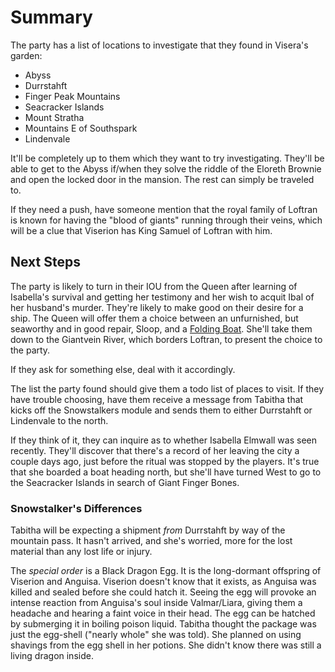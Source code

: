 # Summary
The party has a list of locations to investigate that they found in Visera's garden:
- Abyss
- Durrstahft
- Finger Peak Mountains
- Seacracker Islands
- Mount Stratha
- Mountains E of Southspark
- Lindenvale

It'll be completely up to them which they want to try investigating. They'll be able to get to the Abyss if/when they solve the riddle of the Eloreth Brownie and open the locked door in the mansion. The rest can simply be traveled to.

If they need a push, have someone mention that the royal family of Loftran is known for having the "blood of giants" running through their veins, which will be a clue that Viserion has King Samuel of Loftran with him.

## Next Steps
The party is likely to turn in their IOU from the Queen after learning of Isabella's survival and getting her testimony and her wish to acquit Ibal of her husband's murder. They're likely to make good on their desire for a ship. The Queen will offer them a choice between an unfurnished, but seaworthy and in good repair, Sloop, and a [Folding Boat](https://www.dndbeyond.com/magic-items/folding-boat). She'll take them down to the Giantvein River, which borders Loftran, to present the choice to the party.

If they ask for something else, deal with it accordingly.

The list the party found should give them a todo list of places to visit. If they have trouble choosing, have them receive a message from Tabitha that kicks off the Snowstalkers module and sends them to either Durrstahft or Lindenvale to the north.

If they think of it, they can inquire as to whether Isabella Elmwall was seen recently. They'll discover that there's a record of her leaving the city a couple days ago, just before the ritual was stopped by the players. It's true that she boarded a boat heading north, but she'll have turned West to go to the Seacracker Islands in search of Giant Finger Bones.

### Snowstalker's Differences
Tabitha will be expecting a shipment *from* Durrstahft by way of the mountain pass. It hasn't arrived, and she's worried, more for the lost material than any lost life or injury.

The *special order* is a Black Dragon Egg. It is the long-dormant offspring of Viserion and Anguisa. Viserion doesn't know that it exists, as Anguisa was killed and sealed before she could hatch it. Seeing the egg will provoke an intense reaction from Anguisa's soul inside Valmar/Liara, giving them a headache and hearing a faint voice in their head. The egg can be hatched by submerging it in boiling poison liquid. Tabitha thought the package was just the egg-shell ("nearly whole" she was told). She planned on using shavings from the egg shell in her potions. She didn't know there was still a living dragon inside.
